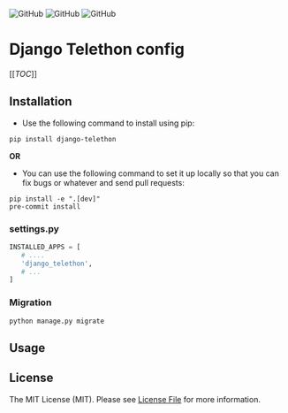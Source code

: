 <!--![GitHub All Releases](https://img.shields.io/github/downloads/ali-zahedi/django-telethon/total)-->
<!--![GitHub issues](https://img.shields.io/github/issues/ali-zahedi/django-telethon)-->
![GitHub](https://img.shields.io/github/license/ali-zahedi/django-telethon)
![GitHub](https://img.shields.io/pypi/pyversions/django-telethon.svg?maxAge=2592000)
![GitHub](https://img.shields.io/pypi/v/django-telethon.svg?maxAge=2592000)
# Django Telethon config

[[_TOC_]]

## Installation

* Use the following command to install using pip:

```bash
pip install django-telethon
```

**OR** 

* You can use the following command to set it up locally so that you can fix bugs or whatever and send pull requests:

```shell script
pip install -e ".[dev]"
pre-commit install
```

### settings.py

 
 ``` python
INSTALLED_APPS = [
    # ....
    'django_telethon',
    # ...
]
```

### Migration


```shell script
python manage.py migrate
```

## Usage


## License

The MIT License (MIT). Please see [License File](LICENSE) for more information.
